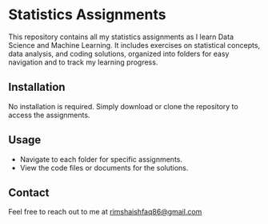 # Statistics Assignments

This repository contains all my statistics assignments as I learn Data Science and Machine Learning. It includes exercises on statistical concepts, data analysis, and coding solutions, organized into folders for easy navigation and to track my learning progress.

## Installation

No installation is required. Simply download or clone the repository to access the assignments.

## Usage

- Navigate to each folder for specific assignments.
- View the code files or documents for the solutions.


## Contact

Feel free to reach out to me at rimshaishfaq86@gmail.com
